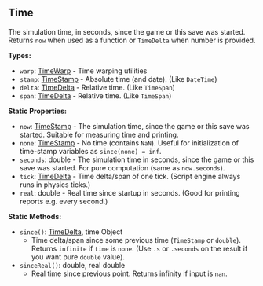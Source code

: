 ## Time

The simulation time, in seconds, since the game or this save was started. Returns `now` when used as a function or `TimeDelta` when number is provided.


**Types:**
- `warp`: [TimeWarp](TimeWarp.md) - Time warping utilities
- `stamp`: [TimeStamp](TimeStamp.md) - Absolute time (and date). (Like `DateTime`)
- `delta`: [TimeDelta](TimeDelta.md) - Relative time. (Like `TimeSpan`)
- `span`: [TimeDelta](TimeDelta.md) - Relative time. (Like `TimeSpan`)

**Static Properties:**
- `now`: [TimeStamp](TimeStamp.md) - The simulation time, since the game or this save was started. Suitable for measuring time and printing.
- `none`: [TimeStamp](TimeStamp.md) - No time (contains `NaN`). Useful for initialization of time-stamp variables as `since(none) = inf`.
- `seconds`: double - The simulation time in seconds, since the game or this save was started. For pure computation (same as `now.seconds`).
- `tick`: [TimeDelta](TimeDelta.md) - Time delta/span of one tick. (Script engine always runs in physics ticks.)
- `real`: double - Real time since startup in seconds. (Good for printing reports e.g. every second.)

**Static Methods:**
- `since()`: [TimeDelta](TimeDelta.md), time Object
  - Time delta/span since some previous time (`TimeStamp` or `double`). Returns `infinite` if `time` is `none`. (Use `.s` or `.seconds` on the result if you want pure `double` value).
- `sinceReal()`: double, real double
  - Real time since previous point. Returns infinity if input is `nan`.
